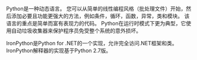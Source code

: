 Python是一种动态语言。 您可以从简单的线性编程风格（批处理文件）开始，然后添加必要且功能更强大的方法，例如条件，循环，函数，异常，类和模块。 该语言的重点是简单而富有表现力的代码。 Python在运行时模式下更为典型，它使用自动垃圾收集器来保护程序员免受整个系统的意外损坏。

IronPython是Python for .NET的一个实现，允许完全访问.NET框架和类。 IronPython解释器的实现基于Python 2.7版。